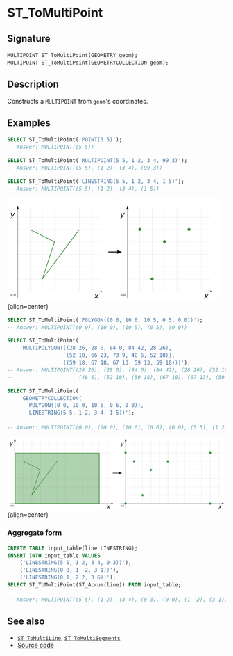 # ST_ToMultiPoint

## Signature

```sql
MULTIPOINT ST_ToMultiPoint(GEOMETRY geom);
MULTIPOINT ST_ToMultiPoint(GEOMETRYCOLLECTION geom);
```

## Description

Constructs a `MULTIPOINT` from `geom`'s coordinates.

## Examples

```sql
SELECT ST_ToMultiPoint('POINT(5 5)');
-- Answer: MULTIPOINT((5 5))
```

```sql
SELECT ST_ToMultiPoint('MULTIPOINT(5 5, 1 2, 3 4, 99 3)');
-- Answer: MULTIPOINT((5 5), (1 2), (3 4), (99 3))
```

```sql
SELECT ST_ToMultiPoint('LINESTRING(5 5, 1 2, 3 4, 1 5)');
-- Answer: MULTIPOINT((5 5), (1 2), (3 4), (1 5))
```

![](./ST_ToMultiPoint1.png){align=center}

```sql
SELECT ST_ToMultiPoint('POLYGON((0 0, 10 0, 10 5, 0 5, 0 0))');
-- Answer: MULTIPOINT((0 0), (10 0), (10 5), (0 5), (0 0))
```

```sql
SELECT ST_ToMultiPoint(
    'MULTIPOLYGON(((28 26, 28 0, 84 0, 84 42, 28 26),
                   (52 18, 66 23, 73 9, 48 6, 52 18)),
                  ((59 18, 67 18, 67 13, 59 13, 59 18)))');
-- Answer: MULTIPOINT((28 26), (28 0), (84 0), (84 42), (28 26), (52 18), (66 23), (73 9),
--                     (48 6), (52 18), (59 18), (67 18), (67 13), (59 13), (59 18))
```

```sql
SELECT ST_ToMultiPoint(
    'GEOMETRYCOLLECTION(
       POLYGON((0 0, 10 0, 10 6, 0 6, 0 0)),
       LINESTRING(5 5, 1 2, 3 4, 1 5))');

-- Answer: MULTIPOINT((0 0), (10 0), (10 6), (0 6), (0 0), (5 5), (1 2), (3 4), (99 3))
```

![](./ST_ToMultiPoint2.png){align=center}

### Aggregate form

```sql
CREATE TABLE input_table(line LINESTRING);
INSERT INTO input_table VALUES
    ('LINESTRING(5 5, 1 2, 3 4, 0 3))'),
    ('LINESTRING(0 0, 1 -2, 3 1))'),
    ('LINESTRING(0 1, 2 2, 3 6))');
SELECT ST_ToMultiPoint(ST_Accum(line)) FROM input_table;

-- Answer: MULTIPOINT((5 5), (1 2), (3 4), (0 3), (0 0), (1 -2), (3 1), (0 1), (2 2), (3 6))
```

## See also

* [`ST_ToMultiLine`](../ST_ToMultiLine), [`ST_ToMultiSegments`](../ST_ToMultiSegments)
* <a href="https://github.com/orbisgis/h2gis/blob/master/h2gis-functions/src/main/java/org/h2gis/functions/spatial/convert/ST_ToMultiPoint.java" target="_blank">Source code</a>
